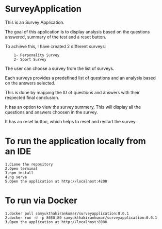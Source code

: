 # SurveyApplication
This is an Survey Application.

The goal of this application is to display analysis based on the questions answered, summary of the test and a reset button.

To achieve this, I have created 2 different surveys:

        1- Personality Survey
        2- Sport Survey

The user can choose a survey from the list of surveys. 

Each surveys provides a predefined list of questions and an analysis based on the answers selected.

This is done by mapping the ID of questions and answers with their respected final conclusion.

It has an option to view the survey summery, This will display all the questions and answers choosen in the survey.

It has an reset button, which helps to reset and restart the survey.

 # To run the application locally from an IDE  
   	1.CLone the repository
    2.Open terminal
    3.npm install
    4.ng serve
    5.Open the application at http://localhost:4200

   # To run via Docker
    1.docker pull samyukthakirankumar/surveyapplication:0.0.1
    2.docker run -d -p 8080:80 samyukthakirankumar/surveyapplication:0.0.1
    3.Open the application at http://localhost:8080

